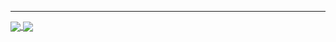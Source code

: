 ----

<a href="https://github.com/anuraghazra/github-readme-stats">
  <img align="center" src="https://github-readme-stats.vercel.app/api?username=AlexandruIstrate&show_icons=true&theme=radical&include_all_commits=true&count_private=true&custom_title=My GitHub Stats&hide_border=true" />
</a>
<a href="https://github.com/anuraghazra/github-readme-stats">
  <img align="center" src="https://github-readme-stats.vercel.app/api/top-langs/?username=AlexandruIstrate&layout=compact&theme=radical&langs_count=8&hide_border=true" />
</a>
